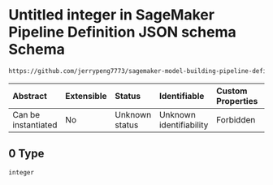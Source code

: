 # Untitled integer in SageMaker Pipeline Definition JSON schema Schema

```txt
https://github.com/jerrypeng7773/sagemaker-model-building-pipeline-definition-JSON-schema/schema/#/definitions/IntegerArgumentValue/oneOf/0
```



| Abstract            | Extensible | Status         | Identifiable            | Custom Properties | Additional Properties | Access Restrictions | Defined In                                                                                           |
| :------------------ | :--------- | :------------- | :---------------------- | :---------------- | :-------------------- | :------------------ | :--------------------------------------------------------------------------------------------------- |
| Can be instantiated | No         | Unknown status | Unknown identifiability | Forbidden         | Allowed               | none                | [pipeline-definition.schema.json*](../../out/pipeline-definition.schema.json "open original schema") |

## 0 Type

`integer`
